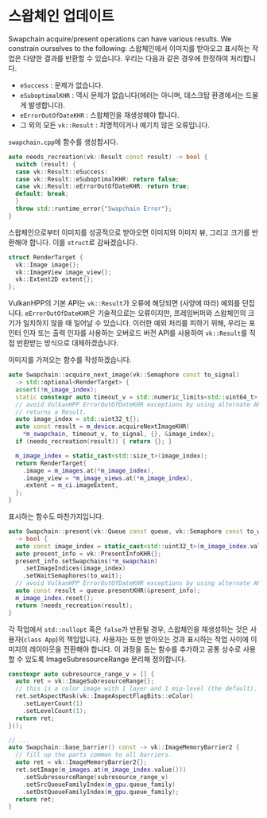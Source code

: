 # 스왑체인 업데이트

Swapchain acquire/present operations can have various results. We constrain ourselves to the following:
스왑체인에서 이미지를 받아오고 표시하는 작업은 다양한 결과를 반환할 수 있습니다. 우리는 다음과 같은 경우에 한정하여 처리합니다.

- `eSuccess` : 문제가 없습니다.
- `eSuboptimalKHR` : 역시 문제가 없습니다(에러는 아니며, 데스크탑 환경에서는 드물게 발생합니다).
- `eErrorOutOfDateKHR` : 스왑체인을 재생성해야 합니다.
- 그 외의 모든 `vk::Result` : 치명적이거나 예기치 않은 오류입니다.

`swapchain.cpp`에 함수를 생성합시다.

```cpp
auto needs_recreation(vk::Result const result) -> bool {
  switch (result) {
  case vk::Result::eSuccess:
  case vk::Result::eSuboptimalKHR: return false;
  case vk::Result::eErrorOutOfDateKHR: return true;
  default: break;
  }
  throw std::runtime_error{"Swapchain Error"};
}
```

스왑체인으로부터 이미지를 성공적으로 받아오면 이미지와 이미지 뷰, 그리고 크기를 반환해야 합니다. 이를 `struct`로 감싸겠습니다.

```cpp
struct RenderTarget {
  vk::Image image{};
  vk::ImageView image_view{};
  vk::Extent2D extent{};
};
```

VulkanHPP의 기본 API는 `vk::Result`가 오류에 해당되면 (사양에 따라) 예외를 던집니다. `eErrorOutOfDateKHR`은 기술적으로는 오류이지만, 프레임버퍼와 스왑체인의 크기가 일치하지 않을 때 일어날 수 있습니다. 이러한 예외 처리를 피하기 위해, 우리는 포인터 인자 또는 출력 인자를 사용하는 오버로드 버전 API를 사용하여 `vk::Result`를 직접 반환받는 방식으로 대체하겠습니다.

이미지를 가져오는 함수를 작성하겠습니다.

```cpp
auto Swapchain::acquire_next_image(vk::Semaphore const to_signal)
  -> std::optional<RenderTarget> {
  assert(!m_image_index);
  static constexpr auto timeout_v = std::numeric_limits<std::uint64_t>::max();
  // avoid VulkanHPP ErrorOutOfDateKHR exceptions by using alternate API that
  // returns a Result.
  auto image_index = std::uint32_t{};
  auto const result = m_device.acquireNextImageKHR(
    *m_swapchain, timeout_v, to_signal, {}, &image_index);
  if (needs_recreation(result)) { return {}; }

  m_image_index = static_cast<std::size_t>(image_index);
  return RenderTarget{
    .image = m_images.at(*m_image_index),
    .image_view = *m_image_views.at(*m_image_index),
    .extent = m_ci.imageExtent,
  };
}
```

표시하는 함수도 마찬가지입니다.

```cpp
auto Swapchain::present(vk::Queue const queue, vk::Semaphore const to_wait)
  -> bool {
  auto const image_index = static_cast<std::uint32_t>(m_image_index.value());
  auto present_info = vk::PresentInfoKHR{};
  present_info.setSwapchains(*m_swapchain)
    .setImageIndices(image_index)
    .setWaitSemaphores(to_wait);
  // avoid VulkanHPP ErrorOutOfDateKHR exceptions by using alternate API.
  auto const result = queue.presentKHR(&present_info);
  m_image_index.reset();
  return !needs_recreation(result);
}
```

각 작업에서 `std::nullopt` 혹은 `false`가 반환될 경우, 스왑체인을 재생성하는 것은 사용자(`class App`)의 책임입니다. 사용자는 또한 받아오는 것과 표시하는 작업 사이에 이미지의 레이아웃을 전환해야 합니다. 이 과정을 돕는 함수를 추가하고 공통 상수로 사용할 수 있도록 ImageSubresourceRange 분리해 정의합니다.

```cpp
constexpr auto subresource_range_v = [] {
  auto ret = vk::ImageSubresourceRange{};
  // this is a color image with 1 layer and 1 mip-level (the default).
  ret.setAspectMask(vk::ImageAspectFlagBits::eColor)
    .setLayerCount(1)
    .setLevelCount(1);
  return ret;
}();

// ...
auto Swapchain::base_barrier() const -> vk::ImageMemoryBarrier2 {
  // fill up the parts common to all barriers.
  auto ret = vk::ImageMemoryBarrier2{};
  ret.setImage(m_images.at(m_image_index.value()))
    .setSubresourceRange(subresource_range_v)
    .setSrcQueueFamilyIndex(m_gpu.queue_family)
    .setDstQueueFamilyIndex(m_gpu.queue_family);
  return ret;
}
```
